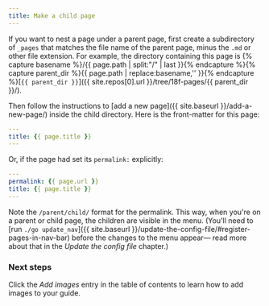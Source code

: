 ```yaml
---
title: Make a child page
---
```


If you want to nest a page under a parent page, first create a subdirectory of
`_pages` that matches the file name of the parent page, minus the `.md` or
other file extension. For example, the directory containing this page is
{% capture basename %}/{{ page.path | split:"/" | last }}{% endcapture %}{% capture parent_dir %}{{ page.path | replace:basename,'' }}{% endcapture %}[`{{ parent_dir }}`]({{ site.repos[0].url }}/tree/18f-pages/{{ parent_dir }}/).

Then follow the instructions to [add a new page]({{ site.baseurl }}/add-a-new-page/) inside the child directory. Here is the front-matter for this page:

```yaml
---
title: {{ page.title }}
---
```

Or, if the page had set its `permalink:` explicitly:

```yaml
---
permalink: {{ page.url }}
title: {{ page.title }}
---
```

Note the `/parent/child/` format for the permalink. This way, when you're on a
parent or child page, the children are visible in the menu. (You'll need to
[run `./go update_nav`]({{ site.baseurl }}/update-the-config-file/#register-pages-in-nav-bar)
before the changes to the menu appear— read more about that in the _Update the
config file_ chapter.)

### Next steps

Click the _Add images_ entry in the table of contents to learn how to add
images to your guide.
